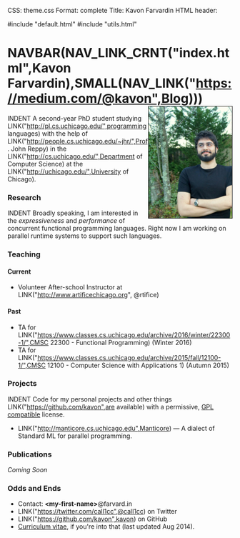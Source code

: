 CSS: theme.css
Format: complete
Title: Kavon Farvardin
HTML header: <link rel="icon" type="image/png" href="images/duck.png" />

#include "default.html"
#include "utils.html"

NAVBAR(NAV_LINK_CRNT("index.html",Kavon Farvardin),SMALL(NAV_LINK("https://medium.com/@kavon",Blog))) <img style="float: right" src="images/jaypeg.png" height="250" width="187" border="1"/>
============

<!-- droppin links to work that PageRank -->
INDENT A second-year PhD student studying LINK("http://pl.cs.uchicago.edu/",programming languages) with the help of LINK("http://people.cs.uchicago.edu/~jhr/",Prof. John Reppy) in the LINK("http://cs.uchicago.edu/",Department of Computer Science) at the LINK("http://uchicago.edu/",University of Chicago).

### Research

INDENT Broadly speaking, I am interested in the *expressiveness* and *performance* of concurrent functional programming languages. Right now I am working on parallel runtime systems to support such languages.

### Teaching
#### Current
<!--
* TA for LINK("https://www.classes.cs.uchicago.edu/archive/2016/winter/22300-1/",CMSC 22300) (Winter 2016)
<br><br>
    INDENT **Office Hours:** Tuesdays, 9:45a–11:45a in Ryerson 176
<br><br>  -->
* Volunteer After-school Instructor at LINK("http://www.artificechicago.org", @rtifice)

#### Past
* TA for LINK("https://www.classes.cs.uchicago.edu/archive/2016/winter/22300-1/",CMSC 22300 - Functional Programming) (Winter 2016)
* TA for LINK("https://www.classes.cs.uchicago.edu/archive/2015/fall/12100-1/",CMSC 12100 - Computer Science with Applications 1) (Autumn 2015)

### Projects

INDENT Code for my personal projects and other things LINK("https://github.com/kavon",are available) with a permissive, [GPL compatible](https://www.gnu.org/licenses/license-list.html#GPLCompatibleLicenses) license.

* LINK("http://manticore.cs.uchicago.edu",Manticore) — A dialect of Standard ML for parallel programming.

### Publications
*Coming Soon*

### Odds and Ends

* Contact: <b>&lt;my-first-name&gt;</b>@farvard.in
* LINK("https://twitter.com/call1cc",@call1cc) on Twitter
* LINK("https://github.com/kavon",kavon) on GitHub
* <a onclick="ga('send','event','File Download','CV')" target="_blank" href="files/cv.pdf">Curriculum vitae</a>, if you're into that (last updated Aug 2014).
